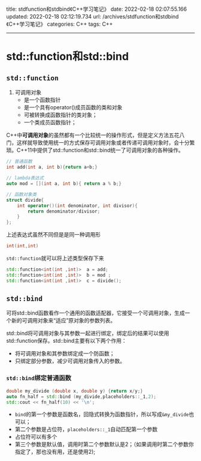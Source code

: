                                                                                                                                                                                                                                                                                                                                                                                                                                                                                                                                                                                                                                                                                                                                                                                                                                                                                                                                                                                                                                                                                                                                                                                                                                                                                                                                                                                                                                                                                                                                                                                                                                                                                                                                                                                                                                                                                                                                                                                                                                                                                                                                                                                                                                                                                
---
title: stdfunction和stdbind《C++学习笔记》
date: 2022-02-18 02:07:55.166
updated: 2022-02-18 02:12:19.734
url: /archives/stdfunction和stdbind《C++学习笔记》
categories: C++
tags: C++

---
#  std::function和std::bind

## `std::function`

1. 可调用对象
   - 是一个函数指针
   - 是一个具有operator()成员函数的类和对象
   - 可被转换成函数指针的类对象；
   - 一个类成员函数指针；

C++中**可调用对象**的虽然都有一个比较统一的操作形式，但是定义方法五花八门，这样就导致使用统一的方式保存可调用对象或者传递可调用对象时，会十分繁琐。C++11中提供了std::function和std::bind统一了可调用对象的各种操作。

```cpp
// 普通函数
int add(int a, int b){return a+b;} 

// lambda表达式
auto mod = [](int a, int b){ return a % b;}

// 函数对象类
struct divide{
    int operator()(int denominator, int divisor){
        return denominator/divisor;
    }
};
```

上述表达式虽然不同但是是同一种调用形

```cpp
int(int,int)
```

`std::function`就可以将上述类型保存下来

```cpp
std::function<int(int ,int)>  a = add; 
std::function<int(int ,int)>  b = mod ; 
std::function<int(int ,int)>  c = divide(); 
```



## `std::bind`

可将std::bind函数看作一个通用的函数适配器，它接受一个可调用对象，生成一个新的可调用对象来“适应”原对象的参数列表。

std::bind将可调用对象与其参数一起进行绑定，绑定后的结果可以使用std::function保存。std::bind主要有以下两个作用：

- 将可调用对象和其参数绑定成一个防函数；
- 只绑定部分参数，减少可调用对象传入的参数。

### `std::bind`绑定普通函数

```cpp
double my_divide (double x, double y) {return x/y;}
auto fn_half = std::bind (my_divide,placeholders::_1,2);  
std::cout << fn_half(10) << '\n';                      
```

- `bind`的第一个参数是函数名，回隐式转换为函数指针，所以写成`&my_divide`也可以；
- 第二个参数是占位符，`placeholders::_1`自动匹配第一个参数
- 占位符可以有多个
- 第三个参数是默认值，调用时第二个参数默认是2；（如果调用时第二个参数你指定了，那也没有用，还是使用2);



